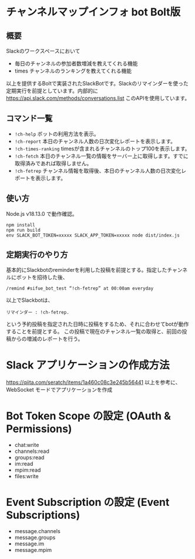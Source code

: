 # チャンネルマップインフォ bot Bolt版

## 概要

Slackのワークスペースにおいて

- 毎日のチャンネルの参加者数増減を教えてくれる機能
- times チャンネルのランキングを教えてくれる機能

以上を提供するBoltで実装されたSlackBotです。Slackのリマインダーを使った定期実行を前提としています。内部的に https://api.slack.com/methods/conversations.list このAPIを使用しています。

## コマンド一覧

- `!ch-help` ボットの利用方法を表示。
- `!ch-report` 本日のチャンネル人数の日次変化レポートを表示します。
- `!ch-times-ranking` timesが含まれるチャンネルのトップ100を表示します。
- `!ch-fetch` 本日のチャンネル一覧の情報をサーバー上に取得します。すでに取得済みであれば取得しません。
- `!ch-fetrep` チャンネル情報を取得後、本日のチャンネル人数の日次変化レポートを表示します。

## 使い方

Node.js v18.13.0 で動作確認。

```
npm install
npm run build
env SLACK_BOT_TOKEN=xxxxx SLACK_APP_TOKEN=xxxxx node dist/index.js
```

## 定期実行のやり方

基本的にSlackbotのreminderを利用した投稿を前提とする。指定したチャンネルにボットを招待した後、

```
/remind #sifue_bot_test “!ch-fetrep” at 00:00am everyday
```

以上でSlackbotは、

```
リマインダー : !ch-fetrep.
```

という予約投稿を指定された日時に投稿をするため、それに合わせてbotが動作することを前提とする。
この投稿で現在のチャンネル一覧の取得と、前回の投稿からの増減のレポートを行う。

# Slack アプリケーションの作成方法

https://qiita.com/seratch/items/1a460c08c3e245b56441 以上を参考に、WebSocket モードでアプリケーションを作成

# Bot Token Scope の設定 (OAuth & Permissions)

- chat:write
- channels:read
- groups:read
- im:read
- mpim:read
- files:write

# Event Subscription の設定 (Event Subscriptions)

- message.channels
- message.groups
- message.im
- message.mpim

